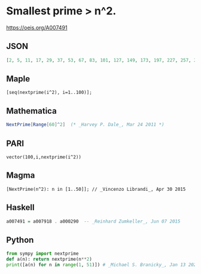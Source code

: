 # Smallest prime \> n^2\.
https://oeis.org/A007491
## JSON
```JSON
[2, 5, 11, 17, 29, 37, 53, 67, 83, 101, 127, 149, 173, 197, 227, 257, 293, 331, 367, 401, 443, 487, 541, 577, 631, 677, 733, 787, 853, 907, 967, 1031, 1091, 1163, 1229, 1297, 1373, 1447, 1523, 1601, 1693, 1777, 1861, 1949, 2027, 2129, 2213, 2309, 2411, 2503]
```
## Maple
```Maple
[seq(nextprime(i^2), i=1..100)];
```
## Mathematica
```Mathematica
NextPrime[Range[60]^2]  (* _Harvey P. Dale_, Mar 24 2011 *)
```
## PARI
```PARI
vector(100,i,nextprime(i^2))
```
## Magma
```Magma
[NextPrime(n^2): n in [1..50]]; // _Vincenzo Librandi_, Apr 30 2015
```
## Haskell
```Haskell
a007491 = a007918 . a000290  -- _Reinhard Zumkeller_, Jun 07 2015
```
## Python
```Python
from sympy import nextprime
def a(n): return nextprime(n**2)
print([a(n) for n in range(1, 51)]) # _Michael S. Branicky_, Jan 13 2023
```
